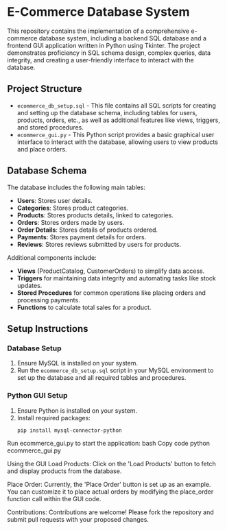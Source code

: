 # E-Commerce Database System

This repository contains the implementation of a comprehensive e-commerce database system, including a backend SQL database and a frontend GUI application written in Python using Tkinter. The project demonstrates proficiency in SQL schema design, complex queries, data integrity, and creating a user-friendly interface to interact with the database.

## Project Structure

- `ecommerce_db_setup.sql` - This file contains all SQL scripts for creating and setting up the database schema, including tables for users, products, orders, etc., as well as additional features like views, triggers, and stored procedures.
- `ecommerce_gui.py` - This Python script provides a basic graphical user interface to interact with the database, allowing users to view products and place orders.

## Database Schema

The database includes the following main tables:
- **Users**: Stores user details.
- **Categories**: Stores product categories.
- **Products**: Stores products details, linked to categories.
- **Orders**: Stores orders made by users.
- **Order Details**: Stores details of products ordered.
- **Payments**: Stores payment details for orders.
- **Reviews**: Stores reviews submitted by users for products.

Additional components include:
- **Views** (ProductCatalog, CustomerOrders) to simplify data access.
- **Triggers** for maintaining data integrity and automating tasks like stock updates.
- **Stored Procedures** for common operations like placing orders and processing payments.
- **Functions** to calculate total sales for a product.

## Setup Instructions

### Database Setup

1. Ensure MySQL is installed on your system.
2. Run the `ecommerce_db_setup.sql` script in your MySQL environment to set up the database and all required tables and procedures.

### Python GUI Setup

1. Ensure Python is installed on your system.
2. Install required packages:
   ```bash
   pip install mysql-connector-python
Run ecommerce_gui.py to start the application:
bash
Copy code
python ecommerce_gui.py

Using the GUI
Load Products: Click on the 'Load Products' button to fetch and display products from the database.

Place Order: Currently, the 'Place Order' button is set up as an example. You can customize it to place actual orders by modifying the place_order function call within the GUI code.

Contributions:
Contributions are welcome! Please fork the repository and submit pull requests with your proposed changes.
